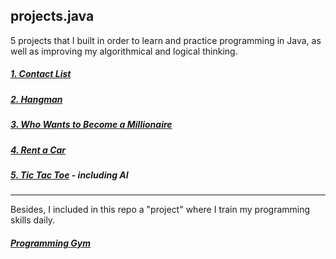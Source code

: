 ## projects.java

5 projects that I built in order to learn and practice programming in Java, as well as improving my algorithmical and logical thinking.

##### [1. Contact List](https://github.com/Radu-Nicolae/projects.java/tree/master/ContactList) 
##### [2. Hangman](https://github.com/Radu-Nicolae/projects.java/tree/master/Hangman)
##### [3. Who Wants to Become a Millionaire](https://github.com/Radu-Nicolae/projects.java/tree/master/MillionaireGame)
##### [4. Rent a Car](https://github.com/Radu-Nicolae/projects.java/tree/master/RentACar)
##### [5. Tic Tac Toe](https://github.com/Radu-Nicolae/projects.java/tree/master/TicTacToe) - including AI

<hr>

Besides, I included in this repo a "project" where I train my programming skills daily. 
##### [Programming Gym](https://github.com/Radu-Nicolae/projects.java/tree/main/ProgrammingGym)
